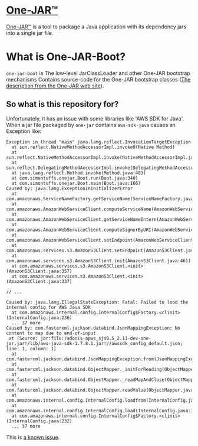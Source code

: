 # [One-JAR™](http://one-jar.sourceforge.net)
[One-JAR™](http://one-jar.sourceforge.net) is a tool to package a Java application with its dependency jars into a single jar file.

# What is One-JAR-Boot?
`one-jar-boot` is The low-level JarClassLoader and other One-JAR bootstrap mechanisms Contains source-code for the One-JAR bootstrap classes ([The description from the One-JAR web site](http://one-jar.sourceforge.net/index.php?page=downloads&file=downloads)).

## So what is this repository for?
Unfortunately, it has an issue with some libraries like 'AWS SDK for Java'. When a jar file packaged by `one-jar` contains `aws-sdk-java` causes an Exception like:

```
Exception in thread "main" java.lang.reflect.InvocationTargetException
  at sun.reflect.NativeMethodAccessorImpl.invoke0(Native Method)
  at sun.reflect.NativeMethodAccessorImpl.invoke(NativeMethodAccessorImpl.java:62)
  at sun.reflect.DelegatingMethodAccessorImpl.invoke(DelegatingMethodAccessorImpl.java:43)
  at java.lang.reflect.Method.invoke(Method.java:483)
  at com.simontuffs.onejar.Boot.run(Boot.java:340)
  at com.simontuffs.onejar.Boot.main(Boot.java:166)
Caused by: java.lang.ExceptionInInitializerError
  at com.amazonaws.ServiceNameFactory.getServiceName(ServiceNameFactory.java:34)
  at com.amazonaws.AmazonWebServiceClient.computeServiceName(AmazonWebServiceClient.java:703)
  at com.amazonaws.AmazonWebServiceClient.getServiceNameIntern(AmazonWebServiceClient.java:676)
  at com.amazonaws.AmazonWebServiceClient.computeSignerByURI(AmazonWebServiceClient.java:278)
  at com.amazonaws.AmazonWebServiceClient.setEndpoint(AmazonWebServiceClient.java:160)
  at com.amazonaws.services.s3.AmazonS3Client.setEndpoint(AmazonS3Client.java:489)
  at com.amazonaws.services.s3.AmazonS3Client.init(AmazonS3Client.java:461)
  at com.amazonaws.services.s3.AmazonS3Client.<init>(AmazonS3Client.java:357)
  at com.amazonaws.services.s3.AmazonS3Client.<init>(AmazonS3Client.java:337)

// ...

Caused by: java.lang.IllegalStateException: Fatal: Failed to load the internal config for AWS Java SDK
  at com.amazonaws.internal.config.InternalConfig$Factory.<clinit>(InternalConfig.java:236)
  ... 37 more
Caused by: com.fasterxml.jackson.databind.JsonMappingException: No content to map due to end-of-input
 at [Source: jar:file:/adonis-apws_sjs0.5_2.11-dev-one-jar.jar!/lib/aws-java-sdk-1.7.8.1.jar!//awssdk_config_default.json; line: 1, column: 1]
  at com.fasterxml.jackson.databind.JsonMappingException.from(JsonMappingException.java:164)
  at com.fasterxml.jackson.databind.ObjectMapper._initForReading(ObjectMapper.java:3036)
  at com.fasterxml.jackson.databind.ObjectMapper._readMapAndClose(ObjectMapper.java:2978)
  at com.fasterxml.jackson.databind.ObjectMapper.readValue(ObjectMapper.java:2075)
  at com.amazonaws.internal.config.InternalConfig.loadfrom(InternalConfig.java:182)
  at com.amazonaws.internal.config.InternalConfig.load(InternalConfig.java:199)
  at com.amazonaws.internal.config.InternalConfig$Factory.<clinit>(InternalConfig.java:232)
  ... 37 more
```
This is [a known issue](https://github.com/aws/aws-sdk-java/issues/185).
